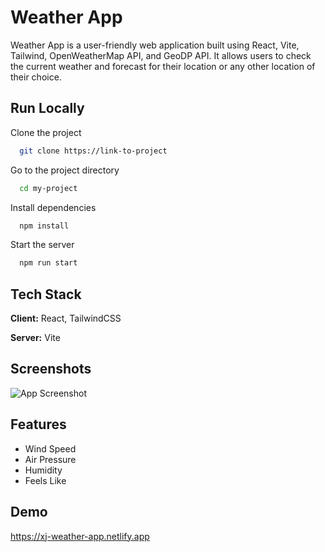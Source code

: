 
# Weather App

Weather App is a user-friendly web application built using React, Vite, Tailwind, OpenWeatherMap API, and GeoDP API. It allows users to check the current weather and forecast for their location or any other location of their choice.


## Run Locally

Clone the project

```bash
  git clone https://link-to-project
```

Go to the project directory

```bash
  cd my-project
```

Install dependencies

```bash
  npm install
```

Start the server

```bash
  npm run start
```


## Tech Stack

**Client:** React, TailwindCSS

**Server:** Vite


## Screenshots

![App Screenshot](https://im2.ezgif.com/tmp/ezgif-2-9a98a705e9.gif)


## Features

- Wind Speed
- Air Pressure
- Humidity
- Feels Like


## Demo

https://xj-weather-app.netlify.app
